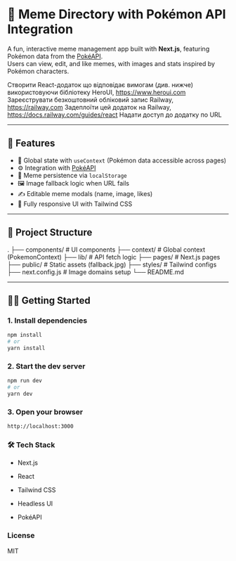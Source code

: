# 📸 Meme Directory with Pokémon API Integration

A fun, interactive meme management app built with **Next.js**, featuring Pokémon data from the [PokéAPI](https://pokeapi.co/).  
Users can view, edit, and like memes, with images and stats inspired by Pokémon characters.

Створити React-додаток що відповідає вимогам (див. нижче) використовуючи бібліотеку HeroUI, https://www.heroui.com
Зареєструвати безкоштовний обліковий запис Railway, https://railway.com
Задеплоїти цей додаток на Railway, https://docs.railway.com/guides/react
Надати доступ до додатку по URL

---

## 🚀 Features

- 🧠 Global state with `useContext` (Pokémon data accessible across pages)
- ⚙️ Integration with [PokéAPI](https://pokeapi.co/)
- 💾 Meme persistence via `localStorage`
- 🖼️ Image fallback logic when URL fails
- ✍️ Editable meme modals (name, image, likes)
- 📱 Fully responsive UI with Tailwind CSS

---

## 📁 Project Structure
.
├── components/ # UI components 
├── context/ # Global context (PokemonContext) 
├── lib/ # API fetch logic 
├── pages/ # Next.js pages 
├── public/ # Static assets (fallback.jpg) 
├── styles/ # Tailwind configs 
├── next.config.js # Image domains setup 
└── README.md


---

## 🧑‍💻 Getting Started

### 1. Install dependencies

```bash
npm install
# or
yarn install
```
### 2. Start the dev server
```bash
npm run dev
# or
yarn dev
```
### 3. Open your browser
```bash
http://localhost:3000
```

### 🛠 Tech Stack

 - Next.js

 - React

 - Tailwind CSS

 - Headless UI

 - PokéAPI

###  License

MIT
